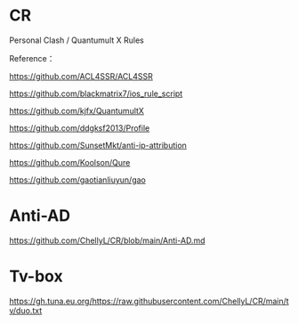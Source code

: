 # CR
Personal Clash / Quantumult X Rules 

Reference：

https://github.com/ACL4SSR/ACL4SSR

https://github.com/blackmatrix7/ios_rule_script

https://github.com/kjfx/QuantumultX

https://github.com/ddgksf2013/Profile

https://github.com/SunsetMkt/anti-ip-attribution 

https://github.com/Koolson/Qure

https://github.com/gaotianliuyun/gao

# Anti-AD

https://github.com/ChellyL/CR/blob/main/Anti-AD.md

# Tv-box
https://gh.tuna.eu.org/https://raw.githubusercontent.com/ChellyL/CR/main/tv/duo.txt
